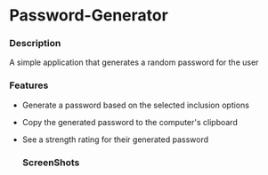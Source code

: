 # Password-Generator

### Description
A simple application that generates a random password for the user

### Features 
- Generate a password based on the selected inclusion options
- Copy the generated password to the computer's clipboard
- See a strength rating for their generated password

  ### ScreenShots
  <div>
    
  </div>
